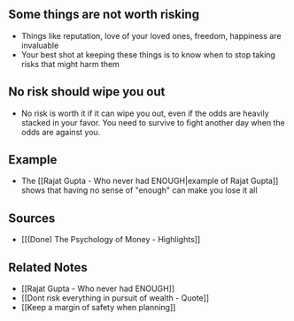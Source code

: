 ## Some things are not worth risking
- Things like reputation, love of your loved ones, freedom, happiness are invaluable
- Your best shot at keeping these things is to know when to stop taking risks that might harm them

## No risk should wipe you out
- No risk is worth it if it can wipe you out, even if the odds are heavily stacked in your favor. You need to survive to fight another day when the odds are against you.

## Example
- The [[Rajat Gupta - Who never had ENOUGH|example of Rajat Gupta]] shows that having no sense of "enough" can make you lose it all

## Sources
- [[(Done) The Psychology of Money - Highlights]]

## Related Notes
- [[Rajat Gupta - Who never had ENOUGH]]
- [[Dont risk everything in pursuit of wealth - Quote]]
- [[Keep a margin of safety when planning]]